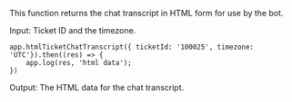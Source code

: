 This function returns the chat transcript in HTML form for use by the bot.

Input: Ticket ID and the timezone.

```
app.htmlTicketChatTranscript({ ticketId: '100025', timezone: 'UTC'}).then((res) => {
    app.log(res, 'html data');
})
```
Output:
The HTML data for the chat transcript.
